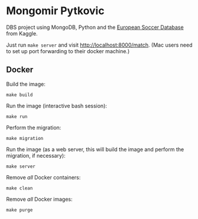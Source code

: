 # Mongomir Pytkovic

DBS project using MongoDB, Python and the [European Soccer Database](https://www.kaggle.com/hugomathien/soccer) from Kaggle.

Just run `make server` and visit [http://localhost:8000/match](http://localhost:8000/match). (Mac users need to set up port forwarding to their docker machine.)

## Docker

Build the image:

    make build

Run the image (interactive bash session):

    make run

Perform the migration:

    make migration

Run the image (as a web server, this will build the image and perform the
migration, if necessary):

    make server

Remove _all_ Docker containers:

    make clean

Remove _all_ Docker images:

    make purge
